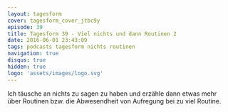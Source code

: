```yaml
---
layout: tagesform
cover: tagesform_cover_jtbc9y
episode: 39
title: Tagesform 39 - Viel nichts und dann Routinen 2
date: 2016-06-01 23:43:09
tags: podcasts tagesform nichts routinen
navigation: true
disqus: true
hidden: true
logo: 'assets/images/logo.svg'
---
```


Ich täusche an nichts zu sagen zu haben und erzähle
dann etwas mehr über Routinen bzw. die Abwesendheit
von Aufregung bei zu viel Routine.
